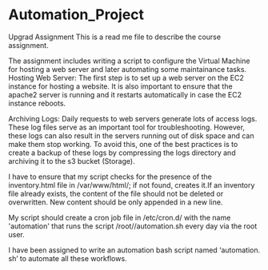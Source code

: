 # Automation_Project
Upgrad Assignment
This is a read me file to describe the course assignment.

The assignment includes writing a script to configure the Virtual Machine for hosting a web server and later automating some maintainance tasks. 
Hosting Web Server: The first step is to set up a web server on the EC2 instance for hosting a website. It is also important to ensure that the apache2 server is running and it restarts automatically in case the EC2 instance reboots.

Archiving Logs: Daily requests to web servers generate lots of access logs. These log files  serve as an  important tool for troubleshooting.  However, these logs can also result in the servers running out of disk space and can make them stop working. To avoid this, one of the best practices is to create a backup of these logs by compressing the logs directory and archiving it to the s3 bucket (Storage). 

I have to ensure that my script checks for the presence of the inventory.html file in /var/www/html/; if not found, creates it.If an inventory file already exists, the content of the file should not be deleted or overwritten. New content should be only appended in a new line.

My script should create a cron job file in /etc/cron.d/ with the name 'automation' that runs the script /root/<git repository name>/automation.sh every day via the root user.

I have been assigned to write an automation bash script named ‘automation. sh’ to automate all these workflows.
